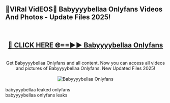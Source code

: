 <h2>🔴VIRal VidEOS🔴 Babyyyybellaa Onlyfans Videos And Photos - Update Files 2025!</h2>
<br>
<div align="center">
<h2><a href="https://virallinks.top/odZfE0" rel="nofollow">🔴 CLICK HERE 🌐==►► Babyyyybellaa Onlyfans</a></h2>
<br>
Get Babyyyybellaa Onlyfans and all content. Now you can access all videos and pictures of Babyyyybellaa Onlyfans. New Updated Files 2025!
<br>
<br>
<a href="https://virallinks.top/odZfE0" rel="nofollow" data-target="animated-image.originalLink"><img src="https://i.imgur.com/dJHk4Zq.gif)" alt="Babyyyybellaa Onlyfans" style="max-width: 100%; display: inline-block;" data-target="animated-image.originalImage"></a>
</div>
<br>
babyyyybellaa leaked onlyfans<br>
babyyyybellaa onlyfans leaks